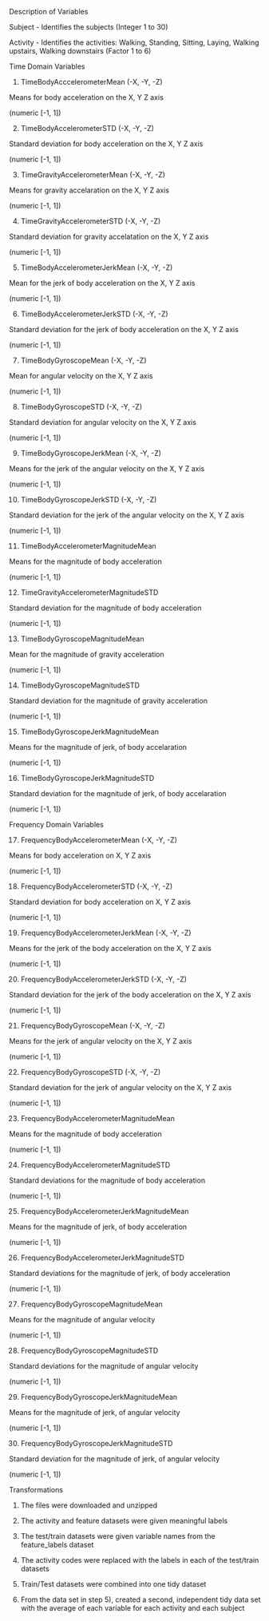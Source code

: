 Description of Variables 

Subject - Identifies the subjects
(Integer 1 to 30)

Activity - Identifies the activities: Walking, Standing, Sitting, Laying, Walking upstairs, Walking downstairs
(Factor 1 to 6)


Time Domain Variables


1) TimeBodyAcccelerometerMean (-X, -Y, -Z)

Means for body acceleration on the X, Y Z axis

(numeric [-1, 1])

2) TimeBodyAccelerometerSTD (-X, -Y, -Z)

Standard deviation for body acceleration on the X, Y Z axis

(numeric [-1, 1])

3) TimeGravityAccelerometerMean (-X, -Y, -Z)

Means for gravity accelaration on the X, Y Z axis

(numeric [-1, 1])

4) TimeGravityAccelerometerSTD (-X, -Y, -Z)

Standard deviation for gravity accelatation on the X, Y Z axis

(numeric [-1, 1])

5) TimeBodyAccelerometerJerkMean (-X, -Y, -Z)

Mean for the jerk of body acceleration on the X, Y Z axis

(numeric [-1, 1])

6) TimeBodyAccelerometerJerkSTD (-X, -Y, -Z)

Standard deviation for the jerk of body acceleration on the X, Y Z axis

(numeric [-1, 1])

7) TimeBodyGyroscopeMean (-X, -Y, -Z)

Mean for angular velocity on the X, Y Z axis

(numeric [-1, 1])

8) TimeBodyGyroscopeSTD (-X, -Y, -Z)

Standard deviation for angular velocity on the X, Y Z axis

(numeric [-1, 1])

9) TimeBodyGyroscopeJerkMean (-X, -Y, -Z)

Means for the jerk of the angular velocity on the X, Y Z axis

(numeric [-1, 1])

10) TimeBodyGyroscopeJerkSTD (-X, -Y, -Z)

Standard deviation for the jerk of the angular velocity on the X, Y Z axis

(numeric [-1, 1])

11) TimeBodyAccelerometerMagnitudeMean 

Means for the magnitude of body acceleration

(numeric [-1, 1])

12) TimeGravityAccelerometerMagnitudeSTD 

Standard deviation for the magnitude of body acceleration

(numeric [-1, 1])

13) TimeBodyGyroscopeMagnitudeMean

Mean for the magnitude of gravity acceleration

(numeric [-1, 1])

14) TimeBodyGyroscopeMagnitudeSTD

Standard deviation for the magnitude of gravity acceleration

(numeric [-1, 1])

15) TimeBodyGyroscopeJerkMagnitudeMean

Means for the magnitude of jerk, of body accelaration

(numeric [-1, 1])

16) TimeBodyGyroscopeJerkMagnitudeSTD

Standard deviation for the magnitude of jerk, of body accelaration

(numeric [-1, 1])


Frequency Domain Variables


17) FrequencyBodyAccelerometerMean (-X, -Y, -Z)

Means for body acceleration on X, Y Z axis

(numeric [-1, 1])

18) FrequencyBodyAccelerometerSTD (-X, -Y, -Z)

Standard deviation for body acceleration on X, Y Z axis

(numeric [-1, 1])

19) FrequencyBodyAccelerometerJerkMean (-X, -Y, -Z)

Means for the jerk of the body acceleration on the X, Y Z axis

(numeric [-1, 1])

20) FrequencyBodyAccelerometerJerkSTD (-X, -Y, -Z)

Standard deviation for the jerk of the body acceleration on the X, Y Z axis

(numeric [-1, 1])

21) FrequencyBodyGyroscopeMean (-X, -Y, -Z)

Means for the jerk of angular velocity on the X, Y Z axis

(numeric [-1, 1])

22) FrequencyBodyGyroscopeSTD (-X, -Y, -Z)

Standard deviation for the jerk of angular velocity on the X, Y Z axis

(numeric [-1, 1])

23) FrequencyBodyAccelerometerMagnitudeMean

Means for the magnitude of body acceleration

(numeric [-1, 1])

24) FrequencyBodyAccelerometerMagnitudeSTD

Standard deviations for the magnitude of body acceleration

(numeric [-1, 1])

25) FrequencyBodyAccelerometerJerkMagnitudeMean

Means for the magnitude of jerk, of body acceleration

(numeric [-1, 1])

26) FrequencyBodyAccelerometerJerkMagnitudeSTD

Standard deviations for the magnitude of jerk, of body acceleration

(numeric [-1, 1])

27) FrequencyBodyGyroscopeMagnitudeMean

Means for the magnitude of angular velocity

(numeric [-1, 1])

28) FrequencyBodyGyroscopeMagnitudeSTD

Standard deviations for the magnitude of angular velocity

(numeric [-1, 1])

29) FrequencyBodyGyroscopeJerkMagnitudeMean

Means for the magnitude of jerk, of angular velocity

(numeric [-1, 1])

30) FrequencyBodyGyroscopeJerkMagnitudeSTD

Standard deviation for the magnitude of jerk, of angular velocity

(numeric [-1, 1])




Transformations


1) The files were downloaded and unzipped

2) The activity and feature datasets were given meaningful labels

3) The test/train datasets were given variable names from the feature_labels dataset

4) The activity codes were replaced with the labels in each of the test/train datasets

5) Train/Test datasets were combined into one tidy dataset

6) From the data set in step 5), created a second, independent tidy data set with the average of each variable for each activity and each subject















